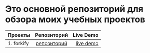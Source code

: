 # Это основной репозиторий для обзора моих учебных проектов

| Проекты    |                               Репозиторий                                |                              Live Demo |
| ---------- | :----------------------------------------------------------------------: | -------------------------------------: |
| 1. forkify | [репозиторий](https://github.com/Adelsspace/recipes-study-project-final) | [live demo](recipes-adel.netlify.app/) |
